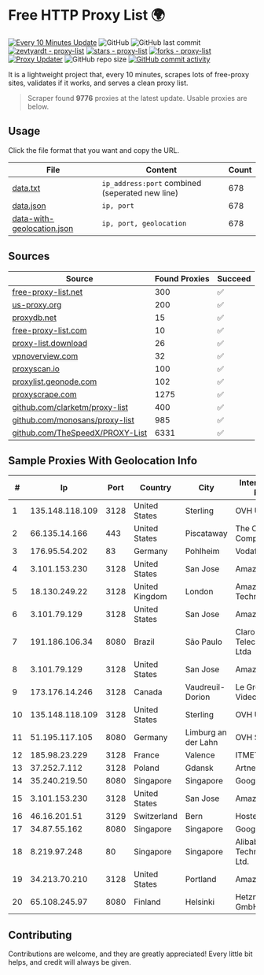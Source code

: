 
# Free HTTP Proxy List 🌍

[![Every 10 Minutes Update](https://github.com/mertguvencli/http-proxy-list/actions/workflows/main.yml/badge.svg?branch=main)](https://github.com/mertguvencli/http-proxy-list/actions/workflows/main.yml)
![GitHub](https://img.shields.io/github/license/mertguvencli/http-proxy-list)
![GitHub last commit](https://img.shields.io/github/last-commit/mertguvencli/http-proxy-list)
[![zevtyardt - proxy-list](https://img.shields.io/static/v1?label=zevtyardt&message=proxy-list&color=blue&logo=github)](https://github.com/zevtyardt/proxy-list "Go to GitHub repo")
[![stars - proxy-list](https://img.shields.io/github/stars/zevtyardt/proxy-list?style=social)](https://github.com/zevtyardt/proxy-list)
[![forks - proxy-list](https://img.shields.io/github/forks/zevtyardt/proxy-list?style=social)](https://github.com/zevtyardt/proxy-list)
[![Proxy Updater](https://github.com/zevtyardt/proxy-list/workflows/Proxy%20Updater/badge.svg)](https://github.com/zevtyardt/proxy-list/actions?query=workflow:"Proxy+Updater")
![GitHub repo size](https://img.shields.io/github/repo-size/zevtyardt/proxy-list)
[![GitHub commit activity](https://img.shields.io/github/commit-activity/m/zevtyardt/proxy-list?logo=commits)](https://github.com/zevtyardt/proxy-list/commits/main)

It is a lightweight project that, every 10 minutes, scrapes lots of free-proxy sites, validates if it works, and serves a clean proxy list.

> Scraper found **9776** proxies at the latest update. Usable proxies are below.

## Usage

Click the file format that you want and copy the URL.

|File|Content|Count|
|----|-------|-----|
|[data.txt](https://raw.githubusercontent.com/mertguvencli/http-proxy-list/main/proxy-list/data.txt)|`ip_address:port` combined (seperated new line)|678|
|[data.json](https://raw.githubusercontent.com/mertguvencli/http-proxy-list/main/proxy-list/data.json)|`ip, port`|678|
|[data-with-geolocation.json](https://raw.githubusercontent.com/mertguvencli/http-proxy-list/main/proxy-list/data-with-geolocation.json)|`ip, port, geolocation`|678|

## Sources

|Source|Found Proxies|Succeed|
|------|-------------|-------|
|[free-proxy-list.net](https://free-proxy-list.net)|300|✅|
|[us-proxy.org](https://www.us-proxy.org)|200|✅|
|[proxydb.net](http://proxydb.net)|15|✅|
|[free-proxy-list.com](https://free-proxy-list.com/?page=&port=&type%5B%5D=http&type%5B%5D=https&up_time=0&search=Search)|10|✅|
|[proxy-list.download](https://www.proxy-list.download/HTTP)|26|✅|
|[vpnoverview.com](https://vpnoverview.com/privacy/anonymous-browsing/free-proxy-servers)|32|✅|
|[proxyscan.io](https://www.proxyscan.io)|100|✅|
|[proxylist.geonode.com](https://proxylist.geonode.com/api/proxy-list?limit=300&page=1&sort_by=lastChecked&sort_type=desc&protocols=http,https)|102|✅|
|[proxyscrape.com](https://api.proxyscrape.com/v2/?request=displayproxies&protocol=http&timeout=10000&country=all&ssl=all&anonymity=all)|1275|✅|
|[github.com/clarketm/proxy-list](https://raw.githubusercontent.com/clarketm/proxy-list/master/proxy-list-raw.txt)|400|✅|
|[github.com/monosans/proxy-list](https://raw.githubusercontent.com/monosans/proxy-list/main/proxies/http.txt)|985|✅|
|[github.com/TheSpeedX/PROXY-List](https://raw.githubusercontent.com/TheSpeedX/PROXY-List/master/http.txt)|6331|✅|


## Sample Proxies With Geolocation Info

|#|Ip|Port|Country|City|Internet Service Provider|
|-|--|----|-------|----|-------------------------|
|1|135.148.118.109|3128|United States|Sterling|OVH US LLC|
|2|66.135.14.166|443|United States|Piscataway|The Constant Company, LLC|
|3|176.95.54.202|83|Germany|Pohlheim|Vodafone GmbH|
|4|3.101.153.230|3128|United States|San Jose|Amazon.com, Inc.|
|5|18.130.249.22|3128|United Kingdom|London|Amazon Technologies Inc.|
|6|3.101.79.129|3128|United States|San Jose|Amazon.com, Inc.|
|7|191.186.106.34|8080|Brazil|São Paulo|Claro NXT Telecomunicacoes Ltda|
|8|3.101.79.129|3128|United States|San Jose|Amazon.com, Inc.|
|9|173.176.14.246|3128|Canada|Vaudreuil-Dorion|Le Groupe Videotron Ltee|
|10|135.148.118.109|3128|United States|Sterling|OVH US LLC|
|11|51.195.117.105|8080|Germany|Limburg an der Lahn|OVH SAS|
|12|185.98.23.229|3128|France|Valence|ITMETRIX|
|13|37.252.7.112|3128|Poland|Gdansk|Artnet Sp. z o.o.|
|14|35.240.219.50|8080|Singapore|Singapore|Google LLC|
|15|3.101.153.230|3128|United States|San Jose|Amazon.com, Inc.|
|16|46.16.201.51|3129|Switzerland|Bern|Hosteur SA|
|17|34.87.55.162|8080|Singapore|Singapore|Google LLC|
|18|8.219.97.248|80|Singapore|Singapore|Alibaba (US) Technology Co., Ltd.|
|19|34.213.70.210|3128|United States|Portland|Amazon.com, Inc.|
|20|65.108.245.97|8080|Finland|Helsinki|Hetzner Online GmbH|



## Contributing

Contributions are welcome, and they are greatly appreciated! Every
little bit helps, and credit will always be given.

